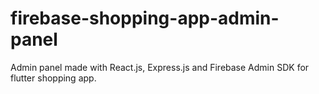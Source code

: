 # firebase-shopping-app-admin-panel
Admin panel made with React.js, Express.js and Firebase Admin SDK for flutter shopping app.
